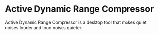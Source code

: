 # Active Dynamic Range Compressor
Active Dynamic Range Compressor is a desktop tool that makes quiet noises louder and loud noises quieter.
